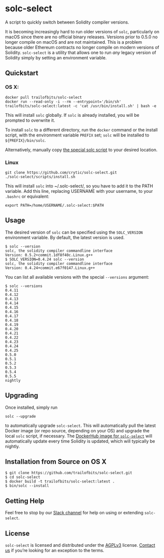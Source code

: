 # solc-select
A script to quickly switch between Solidity compiler versions.

It is becoming increasingly hard to run older versions of `solc`,
particularly on macOS since there are no official binary releases.
Versions prior to 0.5.0 no longer compile on macOS and are not
maintained. This is a problem because older Ethereum contracts no
longer compile on modern versions of Solidity. `solc-select` is a
utility that allows one to run _any_ legacy version of Solidity simply
by setting an environment variable.

## Quickstart

### OS X:
```
docker pull trailofbits/solc-select
docker run --read-only -i --rm --entrypoint='/bin/sh' trailofbits/solc-select:latest -c 'cat /usr/bin/install.sh' | bash -e
```

This will install `solc` globally. If `solc` is already installed, you
will be prompted to overwrite it.

To install `solc` to a different directory, run the `docker` command or
the install script, with the environment variable `PREFIX` set; `solc`
will be installed to `${PREFIX}/bin/solc`.

Alternatively, manually copy [the special solc script](bin/solc) to your desired location.

### Linux
```
git clone https://github.com/crytic/solc-select.git
./solc-select/scripts/install.sh
```

This will install `solc` into ~/.solc-select/, so you have to add it to the PATH variable. Add this line, replacing USERNAME with your username, to your `.bashrc` or equivalent:

```
export PATH=/home/USERNAME/.solc-select:$PATH
```


## Usage

The desired version of `solc` can be specified using the `SOLC_VERSION` environment variable. By default, the latest version is used.

```
$ solc --version
solc, the solidity compiler commandline interface
Version: 0.5.2+commit.1df8f40c.Linux.g++
$ SOLC_VERSION=0.4.24 solc --version
solc, the solidity compiler commandline interface
Version: 0.4.24+commit.e67f0147.Linux.g++
```

You can list all available versions with the special `--versions` argument:
```
$ solc --versions
0.4.11
0.4.12
0.4.13
0.4.14
0.4.15
0.4.16
0.4.17
0.4.18
0.4.19
0.4.20
0.4.21
0.4.22
0.4.23
0.4.24
0.4.25
0.5.0
0.5.1
0.5.2
0.5.3
0.5.4
0.5.5
nightly
```

## Upgrading

Once installed, simply run
```
solc --upgrade
```
to automatically upgrade `solc-select`. This will automatically pull the latest Docker image (or repo source, depending on your OS) and upgrade the local `solc` script, if necessary. The [DockerHub image for `solc-select`](https://hub.docker.com/r/trailofbits/solc-select) will automatically update every time Solidity is updated, which will typically be nightly.

## Installation from Source on OS X

```
$ git clone https://github.com/trailofbits/solc-select.git
$ cd solc-select
$ docker build -t trailofbits/solc-select:latest .
$ bin/solc --install
```

## Getting Help

Feel free to stop by our [Slack channel](https://empirehacking.slack.com/) for help on using or extending `solc-select`.

## License

`solc-select` is licensed and distributed under the [AGPLv3](LICENSE) license. [Contact us](mailto:opensource@trailofbits.com) if you’re looking for an exception to the terms.
